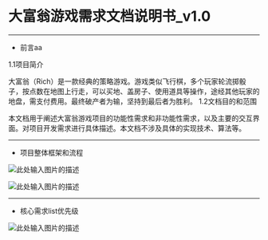 # 大富翁游戏需求文档说明书_v1.0


----------

- 前言aa
 
1.1项目简介

大富翁（Rich）是一款经典的策略游戏。游戏类似飞行棋，多个玩家轮流掷骰子，按点数在地图上行走，可以买地、盖房子、使用道具等操作，途经其他玩家的地盘，需支付费用。最终破产者为输，坚持到最后者为胜利。
1.2文档目的和范围

本文档用于阐述大富翁游戏项目的功能性需求和非功能性需求，以及主要的交互界面。对项目开发需求进行具体描述。本文档不涉及具体的实现技术、算法等。


----------

 - 项目整体框架和流程
 
![此处输入图片的描述][1]

![此处输入图片的描述][2]


----------


 - 核心需求list优先级
 
![此处输入图片的描述][3]

 


  [1]: http://ww2.sinaimg.cn/mw1024/7e1be8b7gw1evnifo9t48j20q80c8myd.jpg
  [2]: http://ww2.sinaimg.cn/bmiddle/7e1be8b7gw1evni4176ttj208b098dfw.jpg
  [3]: http://ww2.sinaimg.cn/bmiddle/7e1be8b7gw1evnida4h21j20ch0f2wiq.jpg
